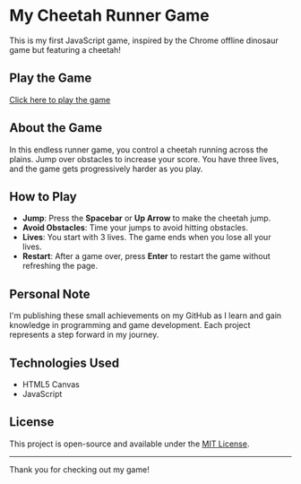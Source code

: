 # My Cheetah Runner Game

This is my first JavaScript game, inspired by the Chrome offline dinosaur game but featuring a cheetah!

## Play the Game

[Click here to play the game](https://jasskhinda.github.io/MyCheetahRunnerGame/)

## About the Game

In this endless runner game, you control a cheetah running across the plains. Jump over obstacles to increase your score. You have three lives, and the game gets progressively harder as you play.

## How to Play

- **Jump**: Press the **Spacebar** or **Up Arrow** to make the cheetah jump.
- **Avoid Obstacles**: Time your jumps to avoid hitting obstacles.
- **Lives**: You start with 3 lives. The game ends when you lose all your lives.
- **Restart**: After a game over, press **Enter** to restart the game without refreshing the page.

## Personal Note

I'm publishing these small achievements on my GitHub as I learn and gain knowledge in programming and game development. Each project represents a step forward in my journey.

## Technologies Used

- HTML5 Canvas
- JavaScript

## License

This project is open-source and available under the [MIT License](LICENSE).

---

Thank you for checking out my game!

